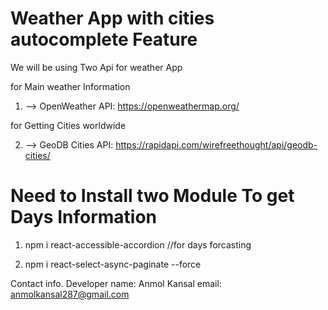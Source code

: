 # Weather App with cities autocomplete Feature

We will be using Two Api for weather App

for Main weather Information

1. --> OpenWeather API: https://openweathermap.org/

for Getting Cities worldwide

2. --> GeoDB Cities API: https://rapidapi.com/wirefreethought/api/geodb-cities/

# Need to Install two Module To get Days Information

1. npm i react-accessible-accordion //for days forcasting

2. npm i react-select-async-paginate --force


Contact info.
Developer name: Anmol Kansal
email: anmolkansal287@gmail.com